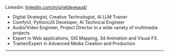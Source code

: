 Linkedin: [linkedin.com/in/urieldeveaud/](https://www.linkedin.com/in/urieldeveaud/)
- Digital Strategist, Creative Technologist, AI LLM Trainer
- ComfyUI, Python/JS Developer, AI Technical Engineer
- Audio/Video Engineer, Project Director in a wide variety of multimedia projects.
- Expert in Web applications, GIS Mapping, 3d Animation and Visual FX.
- Trainer/Expert in Advanced Media Creation and Production
<!--------------------------------------------------------------------------------------

I produce multimedia contents from 1991 for many companies or organisations, publishing, illustrations and visual/audio production. I'm passionated about art in general and all my research, professional and personal are images/sounds oriented. I'm always interested in computer related educational projects.

- Open-source softwares: Linux ubuntu multimedia
- Graphic design:, architecture, design, art
- Web development: Html/css and Javascript/Jquery mobile/Map
- C++, Python and JSON Coding for Media production softwares
- Music/video production and analog studio recordings
- 3d animation: modeling, texturing, storyboarding, 
- XML, PHP, MySQL/PostgreSQL, Flash Actionscript
- CSS Web Design: Templates, themes and custom widgets
- Javascript libraries: JQuery, Leaflet, Bootstrap,and more...
- CMS Joomla, OsClass, Wordpress, and other scripts...


**KoreTeknology/KoreTeknology** is a ✨ _special_ ✨ repository because its `README.md` (this file) appears on your GitHub profile.

Here are some ideas to get you started:

- 🔭 I’m currently working on ...
- 🌱 I’m currently learning ...
- 👯 I’m looking to collaborate on ...
- 🤔 I’m looking for help with ...
- 💬 Ask me about ...
- 📫 How to reach me: ...
- 😄 Pronouns: ...
- ⚡ Fun fact: ...
-->

<!--
![html5](https://img.shields.io/badge/-HTML5-E34F26?style=flat-round&logo=html5&logoColor=white)
![css3](https://img.shields.io/badge/-CSS3-1572B6?style=flat-round&logo=css3)
![JavaScript](https://img.shields.io/badge/-JavaScript-orange?style=flat-round&logo=javascript)
![Bootstrap](https://img.shields.io/badge/-Bootstrap-563D7C?style=flat-round&logo=bootstrap)
![php](https://img.shields.io/badge/-PHP-563D7C?style=flat-round&logo=php)
![c++](https://img.shields.io/badge/-C%2B%2B-green?style=flat-round&logo=C%2B%2B)
![Python](https://img.shields.io/badge/-PYTHON-lightblue?style=flat-round&logo=PYTHON)-->
<!--
![MongoDB](https://img.shields.io/badge/-MongoDB-black?style=flat-round&logo=mongodb)
![MySQL](https://img.shields.io/badge/-MySQL-black?style=flat-round&logo=mysql)
-->

---
<!--
![modelling](https://img.shields.io/badge/3D-Modelling-orange)
![texturing](https://img.shields.io/badge/3D-Texturing-red)

![audioprocessing](https://img.shields.io/badge/Audio-Processing-lightgrey) ![audiomastering](https://img.shields.io/badge/Audio-Mastering-lightgrey) ![audioprocessing](https://img.shields.io/badge/Audio-Toolset-lightgrey) ![audiomastering](https://img.shields.io/badge/Audio-Plugins-lightgrey) ![audiomastering](https://img.shields.io/badge/Audio-DAW-lightgrey) ![audiomastering](https://img.shields.io/badge/Audio-VST-lightgrey)

-->
